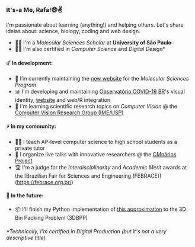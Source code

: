 ### It's-a Me, Rafa!😄✌️
I'm passionate about learning (anything!) and helping others. Let's share ideias about: science, biology, coding and web design.

- 👨‍🔬 I'm a *Molecular Sciences Scholar* at **University of São Paulo**
- 👨‍💻 I'm also certified in *Computer Science* and *Digital Design**


#### ☄️ In development:

- 🎨 I’m currently maintaining the [new website](http://cecm.usp.br/) for the *Molecular Sciences Program*
- 📊 I'm developing and maintaining [Observatório COVID-19 BR](https://github.com/covid19br/covid19br.github.io)'s visual identity, [website](https://covid19br.github.io) and web/R integration
- 🌱 I'm learning scientific research topics on *Computer Vision* @ the [Computer Vision Research Group (IME/USP)](http://www.vision.ime.usp.br/)

#### ⚡ In my community:

- 👨‍🏫 I teach AP-level computer science to high school students as a private tutor
- 💬 I organize live talks with innovative researchers @ the [CMnários Project](https://www.youtube.com/watch?v=cLELdXM2NE8&list=PLxRhdgU89XT_1Ilg4hhR2auNlptYERY1O&index=2)
- 🏆 I'm a judge for the *Interdisciplinarity* and *Academic Merit* awards at the [Brazilian Fair for Sciences and Engineering (FEBRACE)] (https://febrace.org.br/)

#### 🔮 In the future:
- 📦 I'll finish my Python implementation of [this approximation](https://www.sciencedirect.com/science/article/abs/pii/S0305054808002670) to the 3D Bin Packing Problem (3DBPP)


###### *Technically, I'm certified in *Digital Production* (but it's not a very descriptive title)

<!--
**badain/badain** is a ✨ _special_ ✨ repository because its `README.md` (this file) appears on your GitHub profile.

Here are some ideas to get you started:

- 🔭 I’m currently working on ...
- 🌱 I’m currently learning ...
- 👯 I’m looking to collaborate on ...
- 🤔 I’m looking for help with ...
- 💬 Ask me about ...
- 📫 How to reach me: ...
- 😄 Pronouns: ...
- ⚡ Fun fact: ...
-->
